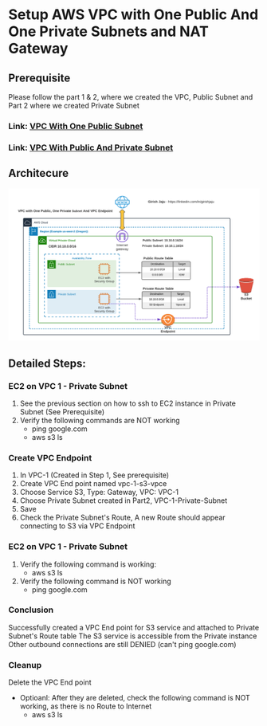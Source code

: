 # Setup AWS VPC with One Public And One Private Subnets and NAT Gateway

## Prerequisite
Please follow the part 1 & 2, where we created the VPC, Public Subnet and Part 2 where we created Private Subnet
### Link: [VPC With One Public Subnet](01-vpc-one-public-subnet/)
### Link: [VPC With Public And Private Subnet](02-vpc-public-private-subnets/)

## Architecure
![](images/vpc-endpoint.png)


## Detailed Steps:
### EC2 on VPC 1 - Private Subnet
1. See the previous section on how to ssh to EC2 instance in Private Subnet (See Prerequisite)
2. Verify the following commands are NOT working
    - ping google.com
    - aws s3 ls

### Create VPC Endpoint
1. In VPC-1 (Created in Step 1, See prerequisite) 
2. Create VPC End point named vpc-1-s3-vpce
3. Choose Service S3, Type: Gateway, VPC: VPC-1
4. Choose Private Subnet created in Part2, VPC-1-Private-Subnet
5. Save
6. Check the Private Subnet's Route, A new Route should appear connecting to S3 via VPC Endpoint


### EC2 on VPC 1 - Private Subnet
1. Verify the following command is working:
    - aws s3 ls
2. Verify the following command is NOT working
    - ping google.com

### Conclusion

Successfully created a VPC End point for S3 service and attached to Private Subnet's Route table
The S3 service is accessible from the Private instance
Other outbound connections are still DENIED (can't ping google.com)


### Cleanup
Delete the VPC End point
- Optioanl: After they are deleted, check the following command is NOT working, as there is no Route to Internet
    - aws s3 ls